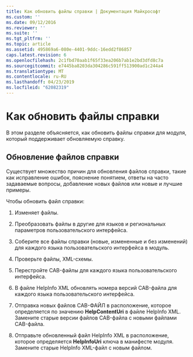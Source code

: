 ```yaml
---
title: Как обновить файлы справки | Документация Майкрософт
ms.custom: ''
ms.date: 09/12/2016
ms.reviewer: ''
ms.suite: ''
ms.tgt_pltfrm: ''
ms.topic: article
ms.assetid: 495869a6-080e-4401-9ddc-16edd2f86857
caps.latest.revision: 6
ms.openlocfilehash: 2c1fbd70aab1f65f33ea206b7ab1e2bd3dfd8c7a
ms.sourcegitcommit: e7445ba8203da304286c591ff513900ad1c244a4
ms.translationtype: MT
ms.contentlocale: ru-RU
ms.lasthandoff: 04/23/2019
ms.locfileid: "62082319"
---
```

# <a name="how-to-update-help-files"></a>Как обновить файлы справки

В этом разделе объясняется, как обновить файлы справки для модуля, который поддерживает обновляемую справку.

## <a name="updating-help-files"></a>Обновление файлов справки

Существует множество причин для обновления файлов справки, такие как исправление ошибок, пояснение понятием, ответы на часто задаваемые вопросы, добавление новых файлов или новые и лучшие примеры.

Чтобы обновить файл справки:

1. Изменяет файлы.

2. Преобразовать файлы в другие для языков и региональных параметров пользовательского интерфейса.

3. Соберите все файлы справки (новые, измененные и без изменений) для каждого языка пользовательского интерфейса в модуль.

4. Проверьте файлы, XML-схемы.

5. Перестройте CAB-файлы для каждого языка пользовательского интерфейса.

6. В файле HelpInfo XML обновлять номера версий CAB-файла для каждого языка пользовательского интерфейса.

7. Отправка новых файлов CAB-ФАЙЛ в расположение, которое определяется по значению **HelpContentUri** в файле HelpInfo XML. Замените старые версии файлов CAB-файла с новыми файлами CAB-файла.

8. Отправьте обновленный файл HelpInfo XML в расположение, которое определяется **HelpInfoUri** ключа в манифесте модуля. Замените старые HelpInfo XML-файл с новым файлом.
